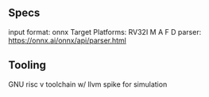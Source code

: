 ## Specs
input format: onnx
Target Platforms: RV32I M A F D 
parser: https://onnx.ai/onnx/api/parser.html


## Tooling 
GNU risc v toolchain w/ llvm 
spike for simulation 
